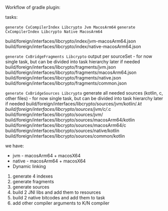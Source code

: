Workflow of gradle plugin:

tasks:

`generate CxCompilerIndex Libcrypto Jvm MacosArm64`
`generate CxCompilerIndex Libcrypto Native MacosArm64`

build/foreign/interfaces/libcrypto/index/jvm-macosArm64.json
build/foreign/interfaces/libcrypto/index/native-macosArm64.json

`generate CxBridgeFragments Libcrypto`
output per sourceSet - for now single task, but can be divided into task hierarchy later if needed
build/foreign/interfaces/libcrypto/fragments/jvm.json
build/foreign/interfaces/libcrypto/fragments/macosArm64.json
build/foreign/interfaces/libcrypto/fragments/native.json
build/foreign/interfaces/libcrypto/fragments/common.json

`generate CxBridgeSources Libcrypto`
generate all needed sources (kotlin, c, other files) - for now single task, but can be divided into task hierarchy later
if needed
build/foreign/interfaces/libcrypto/sources/jvm/kotlin/*.kt
build/foreign/interfaces/libcrypto/sources/jvm/c/*.c
build/foreign/interfaces/libcrypto/sources/jvm/
build/foreign/interfaces/libcrypto/sources/macosArm64/kotlin
build/foreign/interfaces/libcrypto/sources/macosArm64/c
build/foreign/interfaces/libcrypto/sources/native/kotlin
build/foreign/interfaces/libcrypto/sources/common/kotlin

we have:

* jvm - macosArm64 + macosX64
* native - macosArm64 + macosX64
* Dynamic linking

1. generate 4 indexes
2. generate fragments
3. generate sources
4. build 2 JNI libs and add them to resources
5. build 2 native bitcodes and add them to task
6. add other compiler arguments to K/N compiler
